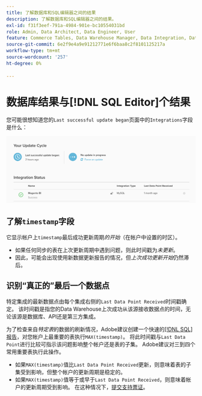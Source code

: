 ```yaml
---
title: 了解数据库和SQL编辑器之间的结果
description: 了解数据库和SQL编辑器之间的结果。
exl-id: f31f3eef-791a-4984-901e-bc10554031bd
role: Admin, Data Architect, Data Engineer, User
feature: Commerce Tables, Data Warehouse Manager, Data Integration, Data Import/Export
source-git-commit: 6e2f9e4a9e91212771e6f6baa8c2f8101125217a
workflow-type: tm+mt
source-wordcount: '257'
ht-degree: 0%

---
```


# 数据库结果与[!DNL SQL Editor]个结果

您可能很想知道您的`Last successful update began`页面中的`Integrations`字段是什么：

![Last_successful_update.png](../../../assets/Last_successful_update.png)

## 了解`timestamp`字段

它显示帐户上`timestamp`最后成功更新周期&#x200B;_的开始_（在帐户中设置的时区）。

- 如果任何同步的表在上次更新周期中遇到问题，则此时间戳为&#x200B;*未更新*。
- 因此，可能会出现使用新数据更新报告的情况，但&#x200B;*上次成功更新开始*&#x200B;仍然滞后。

## 识别“真正的”最后一个数据点

特定集成的最新数据点由每个集成右侧的`Last Data Point Received`时间戳确定。 该时间戳是指您的Data Warehouse上次成功从该源接收数据点的时间，无论该源是数据库、API还是第三方集成。

为了检查来自&#x200B;*特定表*&#x200B;的数据的刷新情况，Adobe建议创建一个快速的[[!DNL SQL] 报告](../../dev-reports/sql-rpt-bldr.md)，对您帐户上最重要的表执行`MAX(timestamp)`。 将此时间戳与`Last Data Point`进行比较可指示该问题影响整个帐户还是表的子集。 Adobe建议对三到四个常用重要表执行此操作。

- 如果`MAX(timestamp)`值比`Last Data Point Received`更新，则意味着表的子集受到影响，但整个帐户的更新周期是稳定的。
- 如果`MAX(timestamp)`值等于或早于`Last Data Point Received`，则意味着帐户的更新周期受到影响。 在这种情况下，[提交支持票证](https://experienceleague.adobe.com/docs/commerce-knowledge-base/kb/troubleshooting/miscellaneous/mbi-service-policies.html?lang=zh-Hans)。
